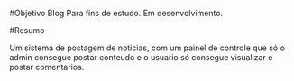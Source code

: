 #Objetivo Blog
Para fins de estudo.  Em desenvolvimento.

#Resumo

Um sistema de postagem de noticias, com um painel de controle que só o admin consegue postar conteudo e o usuario só consegue visualizar e postar comentarios.
